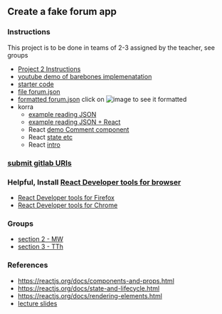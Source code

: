 ## Create a fake forum app
### Instructions
This project is to be done in teams of 2-3 assigned by the teacher, see groups
* [Project 2 Instructions](https://docs.google.com/document/d/1bwRnob3cbLXVNpgw6I5vl6Fn6SXFwgQycNsfZ0WN2v4/edit?usp=sharing)
* [youtube demo of barebones implemenatation](https://youtu.be/k5tfKhdmMq8)
* [starter code](react-starter.zip)
* [file forum.json](react-starter/data/forum.json)
* [formatted forum.json](https://jsoneditoronline.org/#left=cloud.191c8976e34b487fa94c2ce2c3b95e6e)  click on ![image](https://user-images.githubusercontent.com/1751207/142936146-55cd7a07-4030-4f8e-bcd9-16738b2069ec.png)
 to see it formatted
* korra
  * [example reading JSON](https://korra.dawsoncollege.qc.ca/~tricia/js/09-promises/read-json/)
  * [example reading JSON + React](https://korra.dawsoncollege.qc.ca/~tricia/js/15-demo-json-to-cards/)
  * React [demo Comment component](https://korra.dawsoncollege.qc.ca/~tricia/js/13-demo-comment/)
  * React [state etc](https://korra.dawsoncollege.qc.ca/~tricia/js/13-react-plus/)
  * React [intro](https://korra.dawsoncollege.qc.ca/~tricia/js/13-react-intro/)
### [submit gitlab URIs](https://forms.gle/532qTru6uy3ZfR2o9)
### Helpful, Install  [React Developer tools for browser](https://reactjs.org/blog/2015/09/02/new-react-developer-tools.html#installation)
* [React Developer tools for Firefox](https://addons.mozilla.org/en-US/firefox/addon/react-devtools/) 
* [React Developer tools for Chrome](https://chrome.google.com/webstore/detail/react-developer-tools/fmkadmapgofadopljbjfkapdkoienihi?hl=en)

### Groups
* [section 2 - MW](section2.md)
* [section 3 - TTh](section3.md)
### References
* https://reactjs.org/docs/components-and-props.html
* https://reactjs.org/docs/state-and-lifecycle.html
* https://reactjs.org/docs/rendering-elements.html
* [lecture slides](https://drive.google.com/drive/folders/1er1KiJdRnLZ_2GJj71CVjfboOc_KSQMo?usp=sharing)
